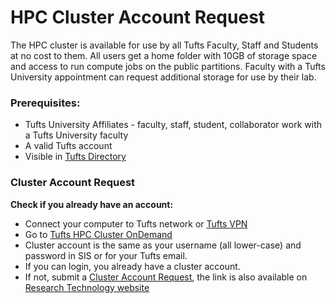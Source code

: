# HPC Cluster Account Request

The HPC cluster is available for use by all Tufts Faculty, Staff and Students at no cost to them.  All users get a 
home folder with 10GB of storage space and access to run compute jobs on the public partitions.  Faculty with a Tufts University appointment can request additional storage for use by their lab.

### Prerequisites:

- Tufts University Affiliates - faculty, staff, student, collaborator work with a Tufts University faculty
- A valid Tufts account
- Visible in [Tufts Directory](https://directory.tufts.edu/)

### Cluster Account Request

**Check if you already have an account:**

- Connect your computer to Tufts network or [Tufts VPN](https://access.tufts.edu/vpn)
- Go to [Tufts HPC Cluster OnDemand](https://ondemand.pax.tufts.edu/)
- Cluster account is the same as your username (all lower-case) and password in SIS or for your Tufts email.
- If you can login, you already have a cluster account.
- If not, submit a [Cluster Account Request](https://tufts.qualtrics.com/jfe/form/SV_5bUmpFT0IXeyEfj), the link is also available on [Research Technology website](https://it.tufts.edu/high-performance-computing) 

